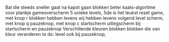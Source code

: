 Bal die steeds sneller gaat na kapot gaan blokken
beter kaats-algoritme voor plankje
gameoverscherm
5 unieke levels, 5de is het leukst
reset game, met knop r
blokken hebben levens
wij hebben levens
volgend level scherm, met knop q
pauzeknop, met knop c
startscherm
uitlegscherm bij startscherm en pauzeknop
Verschillende kleuren blokken
blokken die van kleur veranderen
to do: level ook bij pauzeknop, 